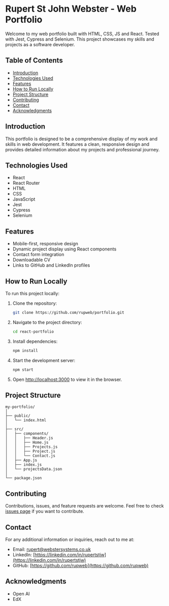 
# Rupert St John Webster - Web Portfolio

Welcome to my web portfolio built with HTML, CSS, JS and React. Tested with Jest, Cypress and Selenium. This project showcases my skills and projects as a software developer.

## Table of Contents

- [Introduction](#introduction)
- [Technologies Used](#technologies-used)
- [Features](#features)
- [How to Run Locally](#how-to-run-locally)
- [Project Structure](#project-structure)
- [Contributing](#contributing)
- [Contact](#contact)
- [Acknowledgments](#acknowledgments)

## Introduction

This portfolio is designed to be a comprehensive display of my work and skills in web development. It features a clean, responsive design and provides detailed information about my projects and professional journey.

## Technologies Used

- React
- React Router
- HTML
- CSS
- JavaScript
- Jest
- Cypress
- Selenium

## Features

- Mobile-first, responsive design
- Dynamic project display using React components
- Contact form integration
- Downloadable CV
- Links to GitHub and LinkedIn profiles

## How to Run Locally

To run this project locally:

1. Clone the repository:
   ```bash
   git clone https://github.com/rupweb/portfolio.git
   ```
2. Navigate to the project directory:
   ```bash
   cd react-portfolio
   ```
3. Install dependencies:
   ```bash
   npm install
   ```
4. Start the development server:
   ```bash
   npm start
   ```
5. Open [http://localhost:3000](http://localhost:3000) to view it in the browser.

## Project Structure

```
my-portfolio/
│
├── public/
│   └── index.html
│
├── src/
│   ├── components/
│   │   ├── Header.js
│   │   ├── Home.js
│   │   ├── Projects.js
│   │   ├── Project.js
│   │   └── Contact.js
│   ├── App.js
│   ├── index.js
│   └── projectsData.json
│
└── package.json
```

## Contributing

Contributions, issues, and feature requests are welcome. Feel free to check [issues page](https://github.com/rupweb/portfolio/issues) if you want to contribute.

## Contact

For any additional information or inquiries, reach out to me at:

- Email: [rupert@webstersystems.co.uk](mailto:rupert@webstersystems.co.uk)
- LinkedIn: [https://linkedin.com/in/rupertstjw](https://linkedin.com/in/rupertstjw)
- GitHub: [https://github.com/rupweb](https://github.com/rupweb)

## Acknowledgments

- Open AI
- EdX
